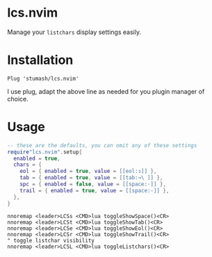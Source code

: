 # lcs.nvim

Manage your `listchars` display settings easily.

# Installation

`Plug 'stumash/lcs.nvim'`

I use plug, adapt the above line as needed for you plugin manager of choice.

# Usage

```lua
-- these are the defaults, you can omit any of these settings
require"lcs.nvim".setup{
  enabled = true,
  chars = {
    eol = { enabled = true, value = [[eol:↴]] },
    tab = { enabled = true, value = [[tab:→\ ]] },
    spc = { enabled = false, value = [[space:·]] },
    trail = { enabled = true, value = [[space:-]] },
  },
}
```

```vim
nnoremap <leader>LCSs <CMD>lua toggleShowSpace()<CR>
nnoremap <leader>LCSt <CMD>lua toggleShowTab()<CR>
nnoremap <leader>LCSe <CMD>lua toggleShowEol()<CR>
nnoremap <leader>LCSr <CMD>lua toggleShowTrail()<CR>
" toggle listchar visibility
nnoremap <leader>LCSL <CMD>lua toggleListchars()<CR>
```
